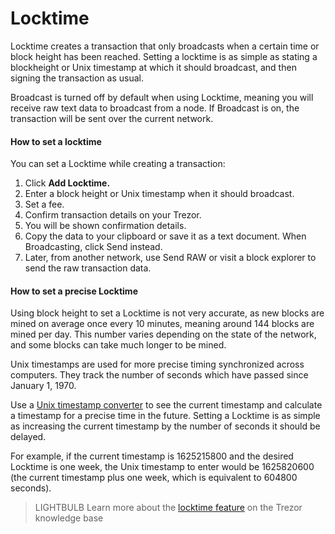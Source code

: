 # Locktime

Locktime creates a transaction that only broadcasts when a certain time or block height has been reached. Setting a locktime is as simple as stating a blockheight or Unix timestamp at which it should broadcast, and then signing the transaction as usual.

Broadcast is turned off by default when using Locktime, meaning you will receive raw text data to broadcast from a node. If Broadcast is on, the transaction will be sent over the current network.

#### How to set a locktime

You can set a Locktime while creating a transaction:

1. Click **Add Locktime.**
2. Enter a block height or Unix timestamp when it should broadcast.
3. Set a fee.
4. Confirm transaction details on your Trezor.
5. You will be shown confirmation details.
6. Copy the data to your clipboard or save it as a text document. When Broadcasting, click Send instead.
7. Later, from another network, use Send RAW or visit a block explorer to send the raw transaction data.

#### How to set a precise Locktime

Using block height to set a Locktime is not very accurate, as new blocks are mined on average once every 10 minutes, meaning around 144 blocks are mined per day. This number varies depending on the state of the network, and some blocks can take much longer to be mined.

Unix timestamps are used for more precise timing synchronized across computers. They track the number of seconds which have passed since January 1, 1970.

Use a [Unix timestamp converter](https://www.unixtimestamp.com/) to see the current timestamp and calculate a timestamp for a precise time in the future. Setting a Locktime is as simple as increasing the current timestamp by the number of seconds it should be delayed.

For example, if the current timestamp is 1625215800 and the desired Locktime is one week, the Unix timestamp to enter would be 1625820600 (the current timestamp plus one week, which is equivalent to 604800 seconds).

> LIGHTBULB Learn more about the [locktime feature](https://trezor.io/learn/a/locktime-in-trezor-suite-app) on the Trezor knowledge base
